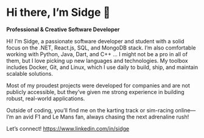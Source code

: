 # Hi there, I’m Sidge 👋

**Professional & Creative Software Developer**

Hi! I’m Sidge, a passionate software developer and student with a solid focus on the .NET, React.js, SQL, and MongoDB stack. I’m also comfortable working with Python, Java, Dart, and C++ ... I might not be a pro in all of them, but I love picking up new languages and technologies. My toolbox includes Docker, Git, and Linux, which I use daily to build, ship, and maintain scalable solutions.

Most of my proudest projects were developed for companies and are not publicly accessible, but they’ve given me strong experience in building robust, real-world applications.

Outside of coding, you’ll find me on the karting track or sim-racing online—I’m an avid F1 and Le Mans fan, always chasing the next adrenaline rush!

Let’s connect! https://www.linkedin.com/in/sidge
